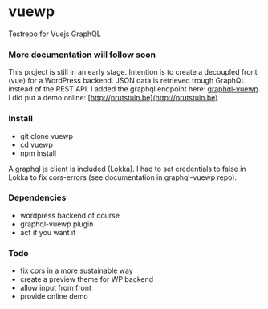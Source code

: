 # vuewp
Testrepo for Vuejs GraphQL

### More documentation will follow soon
This project is still in an early stage. Intention is to create a decoupled front (vue) for a WordPress backend. JSON data is retrieved trough GraphQL instead of the REST API. I added the graphql endpoint here: [graphql-vuewp](https://github.com/whuysmans/vuewp-graphql). I did put a demo online: [http://prutstuin.be](http://prutstuin.be)

### Install
+ git clone vuewp
+ cd vuewp
+ npm install

A graphql js client is included (Lokka). I had to set credentials to false in Lokka to fix cors-errors (see documentation in graphql-vuewp repo).

### Dependencies
+ wordpress backend of course
+ graphql-vuewp plugin
+ acf if you want it

### Todo
+ fix cors in a more sustainable way
+ create a preview theme for WP backend
+ allow input from front
+ provide online demo
